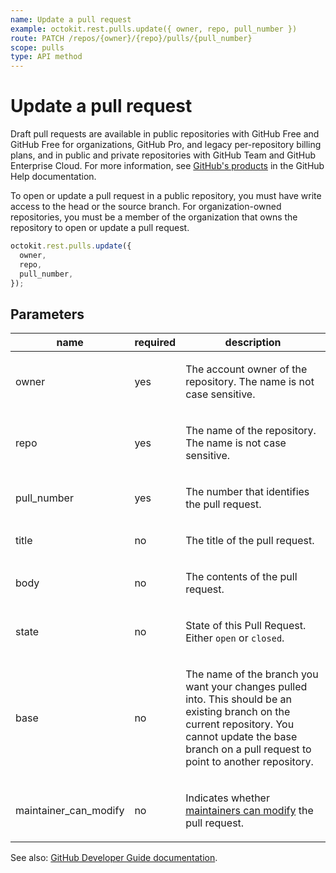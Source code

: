 ```yaml
---
name: Update a pull request
example: octokit.rest.pulls.update({ owner, repo, pull_number })
route: PATCH /repos/{owner}/{repo}/pulls/{pull_number}
scope: pulls
type: API method
---
```


# Update a pull request

Draft pull requests are available in public repositories with GitHub Free and GitHub Free for organizations, GitHub Pro, and legacy per-repository billing plans, and in public and private repositories with GitHub Team and GitHub Enterprise Cloud. For more information, see [GitHub's products](https://docs.github.com/github/getting-started-with-github/githubs-products) in the GitHub Help documentation.

To open or update a pull request in a public repository, you must have write access to the head or the source branch. For organization-owned repositories, you must be a member of the organization that owns the repository to open or update a pull request.

```js
octokit.rest.pulls.update({
  owner,
  repo,
  pull_number,
});
```

## Parameters

<table>
  <thead>
    <tr>
      <th>name</th>
      <th>required</th>
      <th>description</th>
    </tr>
  </thead>
  <tbody>
    <tr><td>owner</td><td>yes</td><td>

The account owner of the repository. The name is not case sensitive.

</td></tr>
<tr><td>repo</td><td>yes</td><td>

The name of the repository. The name is not case sensitive.

</td></tr>
<tr><td>pull_number</td><td>yes</td><td>

The number that identifies the pull request.

</td></tr>
<tr><td>title</td><td>no</td><td>

The title of the pull request.

</td></tr>
<tr><td>body</td><td>no</td><td>

The contents of the pull request.

</td></tr>
<tr><td>state</td><td>no</td><td>

State of this Pull Request. Either `open` or `closed`.

</td></tr>
<tr><td>base</td><td>no</td><td>

The name of the branch you want your changes pulled into. This should be an existing branch on the current repository. You cannot update the base branch on a pull request to point to another repository.

</td></tr>
<tr><td>maintainer_can_modify</td><td>no</td><td>

Indicates whether [maintainers can modify](https://docs.github.com/articles/allowing-changes-to-a-pull-request-branch-created-from-a-fork/) the pull request.

</td></tr>
  </tbody>
</table>

See also: [GitHub Developer Guide documentation](https://docs.github.com/enterprise-cloud@latest//rest/reference/pulls/#update-a-pull-request).
